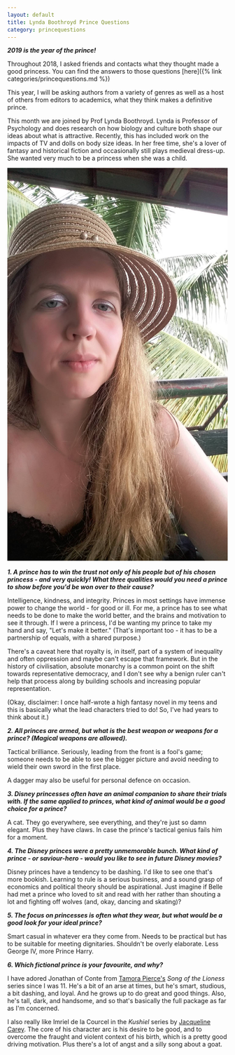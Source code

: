 ```yaml
---
layout: default
title: Lynda Boothroyd Prince Questions
category: princequestions
---
```


**_2019 is the year of the prince!_**

Throughout 2018, I asked friends and contacts what they thought made a good princess. You can find the answers to those questions [here]({% link categories/princequestions.md %}) 

This year, I will be asking authors from a variety of genres as well as a host of others from editors to academics, what they think makes a definitive prince.

This month we are joined by Prof Lynda Boothroyd. Lynda is Professor of Psychology and does research on how biology and culture both shape our ideas about what is attractive. Recently, this has included work on the impacts of TV and dolls on body size ideas. In her free time, she's a lover of fantasy and historical fiction and occasionally still plays medieval dress-up. She wanted very much to be a princess when she was a child.

<img class="img-responsive col-sm-4 pull-right" src="/img/Year Of The Princess Questions/Lynda photo.jpg" alt="Lynda Boothroyd">

**_1. A prince has to win the trust not only of his people but of his chosen princess - and very quickly! What three qualities would you need a prince to show before you'd be won over to their cause?_**

Intelligence, kindness, and integrity. Princes in most settings have immense power to change the world - for good or ill. For me, a prince has to see what needs to be done to make the world better, and the brains and motivation to see it through. If I were a princess, I'd be wanting my prince to take my hand and say, "Let's make it better." (That's important too - it has to be a partnership of equals, with a shared purpose.)

There's a caveat here that royalty is, in itself, part of a system of inequality and often oppression and maybe can't escape that framework. But in the history of civilisation, absolute monarchy is a common point on the shift towards representative democracy, and I don't see why a benign ruler can't help that process along by building schools and increasing popular representation.

(Okay, disclaimer: I once half-wrote a high fantasy novel in my teens and this is basically what the lead characters tried to do! So, I've had years to think about it.)


**_2. All princes are armed, but what is the best weapon or weapons for a prince? (Magical weapons are allowed)._**

Tactical brilliance. Seriously, leading from the front is a fool's game; someone needs to be able to see the bigger picture and avoid needing to wield their own sword in the first place. 

A dagger may also be useful for personal defence on occasion.


**_3. Disney princesses often have an animal companion to share their trials with. If the same applied to princes, what kind of animal would be a good choice for a prince?_**

A cat. They go everywhere, see everything, and they're just so damn elegant. Plus they have claws. In case the prince's tactical genius fails him for a moment.


**_4. The Disney princes were a pretty unmemorable bunch. What kind of prince - or saviour-hero - would you like to see in future Disney movies?_**

Disney princes have a tendency to be dashing. I'd like to see one that's more bookish. Learning to rule is a serious business, and a sound grasp of economics and political theory should be aspirational. Just imagine if Belle had met a prince who loved to sit and read with her rather than shouting a lot and fighting off wolves (and, okay, dancing and skating)?


**_5. The focus on princesses is often what they wear, but what would be a good look for your ideal prince?_**

Smart casual in whatever era they come from. Needs to be practical but has to be suitable for meeting dignitaries. Shouldn't be overly elaborate. Less George IV, more Prince Harry.


**_6. Which fictional prince is your favourite, and why?_**

I have adored Jonathan of Conte from [Tamora Pierce's](https://www.amazon.co.uk/Tamora-Pierce/e/B000APBE82?ref=sr_ntt_srch_lnk_2&qid=1576356361&sr=8-2) *Song of the Lioness* series since I was 11. He's a bit of an arse at times, but he's smart, studious, a bit dashing, and loyal. And he grows up to do great and good things. Also, he's tall, dark, and handsome, and so that's basically the full package as far as I'm concerned.

I also really like Imriel de la Courcel in the *Kushiel* series by [Jacqueline Carey](https://www.amazon.co.uk/Jacqueline-Carey/e/B00458G3WC?ref=sr_ntt_srch_lnk_1&qid=1576356407&sr=8-1). The core of his character arc is his desire to be good, and to overcome the fraught and violent context of his birth, which is a pretty good driving motivation. Plus there's a lot of angst and a silly song about a goat.